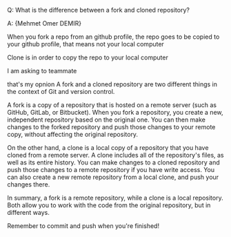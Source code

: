 Q: What is the difference between a fork and cloned repository?

A: {Mehmet Omer DEMIR}

When you fork a repo from an github profile, the repo goes to be copied to your github profile, that means not your local computer

Clone is in order to copy the repo to your local computer

I am asking to teammate

that's my opnion 
A fork and a cloned repository are two different things in the context of Git and version control.

A fork is a copy of a repository that is hosted on a remote server (such as GitHub, GitLab, or Bitbucket). When you fork a repository, you create a new, independent repository based on the original one. You can then make changes to the forked repository and push those changes to your remote copy, without affecting the original repository.

On the other hand, a clone is a local copy of a repository that you have cloned from a remote server. A clone includes all of the repository's files, as well as its entire history. You can make changes to a cloned repository and push those changes to a remote repository if you have write access. You can also create a new remote repository from a local clone, and push your changes there.

In summary, a fork is a remote repository, while a clone is a local repository. Both allow you to work with the code from the original repository, but in different ways.

Remember to commit and push when you're finished!